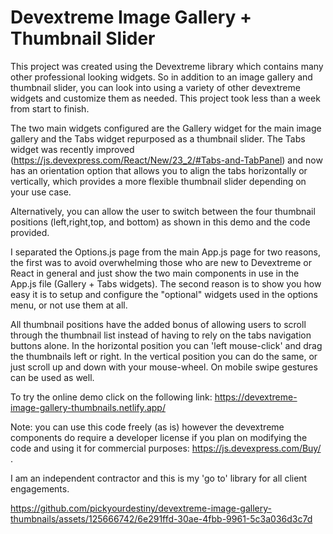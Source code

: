 # Devextreme Image Gallery + Thumbnail Slider

This project was created using the Devextreme library which contains many other professional looking widgets. So in addition to an image gallery and thumbnail slider, you can look into using a variety of other devextreme widgets and customize them as needed. This project took less than a week from start to finish.

The two main widgets configured are the Gallery widget for the main image gallery and the Tabs widget repurposed as a thumbnail slider. The Tabs widget was recently improved (https://js.devexpress.com/React/New/23_2/#Tabs-and-TabPanel) and now has an orientation option that allows you to align the tabs horizontally or vertically, which provides a more flexible thumbnail slider depending on your use case.

Alternatively, you can allow the user to switch between the four thumbnail positions (left,right,top, and bottom) as shown in this demo and the code provided.

I separated the Options.js page from the main App.js page for two reasons, the first was to avoid overwhelming those who are new to Devextreme or React in general and just show the two main components in use in the App.js file (Gallery + Tabs widgets). The second reason is to show you how easy it is to setup and configure the "optional" widgets used in the options menu, or not use them at all.

All thumbnail positions have the added bonus of allowing users to scroll through the thumbnail list instead of having to rely on the tabs navigation buttons alone. In the horizontal position you can 'left mouse-click' and drag the thumbnails left or right. In the vertical position you can do the same, or just scroll up and down with your mouse-wheel. On mobile swipe gestures can be used as well.

To try the online demo click on the following link: https://devextreme-image-gallery-thumbnails.netlify.app/

Note: you can use this code freely (as is) however the devextreme components do require a developer license if you plan on modifying the code and using it for commercial purposes: https://js.devexpress.com/Buy/ .

I am an independent contractor and this is my 'go to' library for all client engagements.

https://github.com/pickyourdestiny/devextreme-image-gallery-thumbnails/assets/125666742/6e291ffd-30ae-4fbb-9961-5c3a036d3c7d
